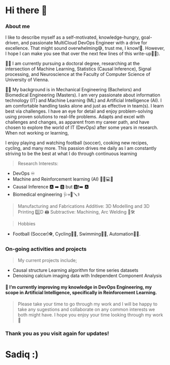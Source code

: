 # Hi there 👋
### About me
I like to describe myself as a self-motivated, knowledge-hungry, goal-driven, and passionate MultiCloud DevOps Engineer with a drive for excellence. That might sound overwhelming😅, trust me, I know!🫣. However, I hope I can make you see that over the next few lines of this write-up🫠😉). 

🏃‍♂️ I am currently pursuing a doctoral degree, researching at the intersection of Machine Learning, Statistics (Causal Inference), Signal processing, and Neuroscience at the Faculty of Computer Science of University of Vienna. 

👩‍🎓 My background is in Mechanical Engineering (Bachelors) and Biomedical Engineering (Masters). I am very passionate about information technology (IT) and Machine Learning (ML) and Artificial Intelligence (AI).
I am comfortable handling tasks alone and just as effective in team(s). I learn best via challenges. I have an eye for detail and enjoy problem-solving using proven solutions to real-life problems. Adapts and excel with challenges and changes, as apparent from my career path, and have chosen to explore the world of IT (DevOps) after some years in research. When not working or learning, 

I enjoy playing and watching football (soccer), cooking new recipes, cycling, and many more. This passion drives me daily as I am constantly striving to be the best at what I do through continuous learning

> Research Interests: 
- DevOps ♾️
- Machine and Reinforcement learning (AI) 👨‍💻💻👾
- Causal Inference 🅰️ ➡️ 🅱️ but 🅱️❗️➡️ 🅰️
- Biomedical engineering 🩺💀🔧🪛⚕️

> Manufacturing and Fabrications 
    Additive: 3D Modelling and 3D Printing 3️⃣D 🖨
    Subtractive: Machining, Arc Welding 🥽🛠

> Hobbies
- Football (Soccer)⚽️, Cycling🚵‍♂️, Swimming🏊‍♀️, Automation🏧👾.

### On-going activities and projects 
> My current projects include;
- Causal structure Learning algorithm for time series datasets
- Denoising calcium imaging data with Independent Component Analysis
#### 🌱 I’m currently improving my knowledge in DevOps Engineering, my scope in Artificial Intelligence, specifically in Reinforcement Learning. 

> Please take your time to go through my work and I will be happy to take any sugestions and collaborate on any common interests we both might have. I hope you enjoy your time looking through my work🤗

### Thank you as you visit again for updates!


# Sadiq :)
